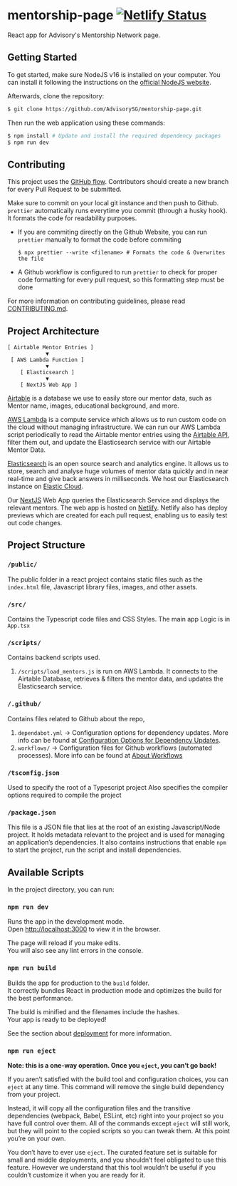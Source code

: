 # mentorship-page [![Netlify Status](https://api.netlify.com/api/v1/badges/f804919f-a599-456c-8127-496ed860123c/deploy-status)](https://app.netlify.com/sites/tender-meitner-99286b/deploys)

React app for Advisory's Mentorship Network page.

## Getting Started

To get started, make sure NodeJS v16 is installed on your computer.
You can install it following the instructions on the [official NodeJS website](https://nodejs.org/en/).

Afterwards, clone the repository:

```bash
$ git clone https://github.com/AdvisorySG/mentorship-page.git
```

Then run the web application using these commands:

```bash
$ npm install # Update and install the required dependency packages
$ npm run dev
```

## Contributing

This project uses the [GitHub flow](https://guides.github.com/introduction/flow/).
Contributors should create a new branch for every Pull Request to be submitted.

Make sure to commit on your local git instance and then push to Github.
`prettier` automatically runs everytime you commit (through a husky hook).
It formats the code for readability purposes.

- If you are commiting directly on the Github Website, you can run `prettier` manually to format the code before commiting
  ```
  $ npx prettier --write <filename> # Formats the code & Overwrites the file
  ```
- A Github workflow is configured to run `prettier` to check for proper code formatting for every pull request, so this formatting step must be done

For more information on contributing guidelines, please read [CONTRIBUTING.md](https://github.com/AdvisorySG/CONTRIBUTING.md/blob/main/CONTRIBUTING.md).

## Project Architecture

```
[ Airtable Mentor Entries ]
            ▼
 [ AWS Lambda Function ]
            ▼
    [ Elasticsearch ]
            ▼
    [ NextJS Web App ]
```

[Airtable](https://www.airtable.com/) is a database we use to easily store our mentor data, such as
Mentor name, images, educational background, and more.

[AWS Lambda](https://aws.amazon.com/lambda/) is a compute service which allows us to run custom code on the
cloud without managing infrastructure. We can run our AWS Lambda script
periodically to read the Airtable mentor entries using the [Airtable API](https://github.com/Airtable/airtable.js), filter
them out, and update the Elasticsearch service with our Airtable Mentor Data.

[Elasticsearch](https://www.elastic.co/elasticsearch/) is an open source search and analytics engine. It allows
us to store, search and analyse huge volumes of mentor data quickly and
in near real-time and give back answers in milliseconds. We host our
Elasticsearch instance on [Elastic Cloud](https://www.elastic.co/cloud/).

Our [NextJS](https://nextjs.org/) Web App queries the Elasticsearch Service and displays the relevant mentors.
The web app is hosted on [Netlify](https://www.netlify.com/). Netlify also has deploy previews
which are created for each pull request, enabling us to easily test
out code changes.

## Project Structure

### `/public/`

The public folder in a react project contains static files
such as the `index.html` file, Javascript library files, images,
and other assets.

### `/src/`

Contains the Typescript code files and CSS Styles. The main app Logic is in `App.tsx`

### `/scripts/`

Contains backend scripts used.

1. `/scripts/load_mentors.js` is run on AWS Lambda. It connects to the Airtable Database, retrieves & filters the mentor data, and updates the Elasticsearch service.

### `/.github/`

Contains files related to Github about the repo,

1.  `dependabot.yml` -> Configuration options for dependency updates. More info can be found at [Configuration Options for Dependency Updates](https://docs.github.com/en/code-security/supply-chain-security/keeping-your-dependencies-updated-automatically/configuration-options-for-dependency-updates).
2.  `workflows/` -> Configuration files for Github workflows (automated processes). More info can be found at [About Workflows](https://docs.github.com/en/actions/using-workflows/about-workflows)

### `/tsconfig.json`

Used to specify the root of a Typescript project
Also specifies the compiler options required to compile the project

### `/package.json`

This file is a JSON file that lies at the root of an existing Javascript/Node project.
It holds metadata relevant to the project and is used for managing an application’s dependencies.
It also contains instructions that enable `npm` to start the project, run the script and install dependencies.

## Available Scripts

In the project directory, you can run:

### `npm run dev`

Runs the app in the development mode.<br />
Open [http://localhost:3000](http://localhost:3000) to view it in the browser.

The page will reload if you make edits.<br />
You will also see any lint errors in the console.

### `npm run build`

Builds the app for production to the `build` folder.<br />
It correctly bundles React in production mode and optimizes the build for the best performance.

The build is minified and the filenames include the hashes.<br />
Your app is ready to be deployed!

See the section about [deployment](https://facebook.github.io/create-react-app/docs/deployment) for more information.

### `npm run eject`

**Note: this is a one-way operation. Once you `eject`, you can’t go back!**

If you aren’t satisfied with the build tool and configuration choices, you can `eject` at any time. This command will remove the single build dependency from your project.

Instead, it will copy all the configuration files and the transitive dependencies (webpack, Babel, ESLint, etc) right into your project so you have full control over them. All of the commands except `eject` will still work, but they will point to the copied scripts so you can tweak them. At this point you’re on your own.

You don’t have to ever use `eject`. The curated feature set is suitable for small and middle deployments, and you shouldn’t feel obligated to use this feature. However we understand that this tool wouldn’t be useful if you couldn’t customize it when you are ready for it.
